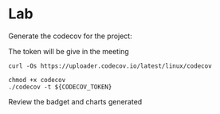 # Lab

Generate the codecov for the project:

The token will be give in the meeting

```shell
curl -Os https://uploader.codecov.io/latest/linux/codecov

chmod +x codecov
./codecov -t ${CODECOV_TOKEN}
```


Review the badget and charts generated